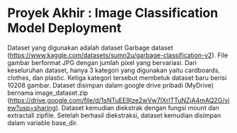 # Proyek Akhir : Image Classification Model Deployment
Dataset yang digunakan adalah dataset Garbage dataset (https://www.kaggle.com/datasets/sumn2u/garbage-classification-v2). File gambar berformat JPG dengan jumlah pixel yang bervariasi. Dari keseluruhan dataset, hanya 3 kategori yang digunakan yaitu cardboards, clothes, dan plastic. Ketiga kategori tersebut membetuk dataset baru berisi 10208 gambar. Dataset disimpan dalam google drive pribadi (MyDrive) bernama image_dataset.zip (https://drive.google.com/file/d/1sNTuEE9Ize2wVw7IXrlTTuNZjA4mAQ2G/view?usp=sharing). Dataset kemudian diekstrak dengan fungsi mount dan extractall zipfile. Setelah berhasil diekstraksi, dataset kemudian disimpan dalam variable base_dir.
